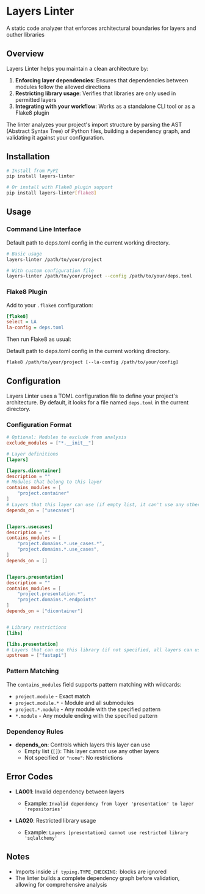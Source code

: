 # Layers Linter

A static code analyzer that enforces architectural boundaries for layers and outher libraries

## Overview

Layers Linter helps you maintain a clean architecture by:

1. **Enforcing layer dependencies**: Ensures that dependencies between modules follow the allowed directions
2. **Restricting library usage**: Verifies that libraries are only used in permitted layers
3. **Integrating with your workflow**: Works as a standalone CLI tool or as a Flake8 plugin

The linter analyzes your project's import structure by parsing the AST (Abstract Syntax Tree) of Python files, building a dependency graph, and validating it against your configuration.

## Installation

```bash
# Install from PyPI
pip install layers-linter

# Or install with Flake8 plugin support
pip install layers-linter[flake8]
```

## Usage

### Command Line Interface

Default path to deps.toml config in the current working directory.

```bash
# Basic usage
layers-linter /path/to/your/project

# With custom configuration file
layers-linter /path/to/your/project --config /path/to/your/deps.toml
```

### Flake8 Plugin

Add to your `.flake8` configuration:

```ini
[flake8]
select = LA
la-config = deps.toml
```

Then run Flake8 as usual:

Default path to deps.toml config in the current working directory.

```bash
flake8 /path/to/your/project [--la-config /path/to/your/config]
```

## Configuration

Layers Linter uses a TOML configuration file to define your project's architecture. By default, it looks for a file named `deps.toml` in the current directory.

### Configuration Format

```toml
# Optional: Modules to exclude from analysis
exclude_modules = ["*.__init__"]

# Layer definitions
[layers]

[layers.dicontainer]
description = ""
# Modules that belong to this layer
contains_modules = [
    "project.container"
]
# Layers that this layer can use (if empty list, it can't use any other layers)
depends_on = ["usecases"]


[layers.usecases]
description = ""
contains_modules = [
    "project.domains.*.use_cases.*",
    "project.domains.*.use_cases",
]
depends_on = []


[layers.presentation]
description = ""
contains_modules = [
    "project.presentation.*",
    "project.domains.*.endpoints"
]
depends_on = ["dicontainer"]


# Library restrictions
[libs]

[libs.presentation]
# Layers that can use this library (if not specified, all layers can use it)
upstream = ["fastapi"]
```

### Pattern Matching

The `contains_modules` field supports pattern matching with wildcards:

- `project.module` - Exact match
- `project.module.*` - Module and all submodules
- `project.*.module` - Any module with the specified pattern
- `*.module` - Any module ending with the specified pattern

### Dependency Rules

- **depends_on**: Controls which layers this layer can use
  - Empty list (`[]`): This layer cannot use any other layers
  - Not specified or `"none"`: No restrictions


## Error Codes

- **LA001**: Invalid dependency between layers
  - Example: `Invalid dependency from layer 'presentation' to layer 'repositories'`

- **LA020**: Restricted library usage
  - Example: `Layers [presentation] cannot use restricted library 'sqlalchemy'`

## Notes

- Imports inside `if typing.TYPE_CHECKING:` blocks are ignored
- The linter builds a complete dependency graph before validation, allowing for comprehensive analysis
